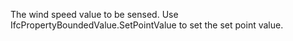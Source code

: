 ﻿The wind speed value to be sensed. Use IfcPropertyBoundedValue.SetPointValue to set the set point value.